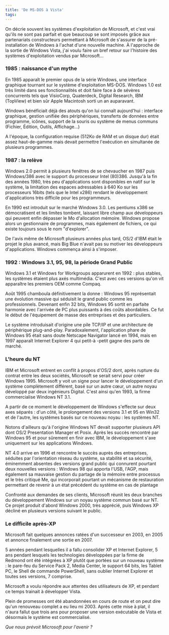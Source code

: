 ```yaml
---
title: 'De MS-DOS à Vista'
tags:
---
```


On décrie souvent les systèmes d'exploitation de Microsoft, et c'est vrai qu'ils
ne sont pas parfait et que beaucoup se sont imposés grâce aux partenariats
constructeurs permettant à Microsoft de s'assurer de la pré-installation de
Windows à l'achat d'une nouvelle machine. À l'approche de la sortie de Windows
Vista, j'ai voulu faire un bref retour sur l'histoire des systèmes
d'exploitation vendus par Microsoft…

<!-- more -->

### 1985 : naissance d'un mythe

En 1985 apparaît le premier opus de la série Windows, une interface graphique
tournant sur le système d'exploitation MS-DOS. Windows 1.0 est très limité dans
ses fonctionnalités et doit faire face à de sévères concurrents tels que
VisioCorp, Quaterdeck, Digital Research, IBM (TopView) et bien sûr Apple
Macintosh sorti un an auparavant.

Windows bénéficiait déjà des atouts qu'on lui connaît aujourd'hui : interface
graphique, gestion unifiée des périphériques, transferts de données entre
programme, icônes, support de la souris ou système de menus communs (Fichier,
Édition, Outils, Affichage…)

A l'époque, la configuration requise (512Ko de RAM et un disque dur) était assez
haut-de-gamme mais devait permettre l'exécution en simultanée de plusieurs
programmes.

### 1987 : la relève

Windows 2.0 permit à plusieurs fenêtres de se chevaucher en 1987 puis
Windows/386 avec le support du processeur Intel (80)386\. Jusqu'à la fin des
années 1980, très peu d'applications sont disponibles en natif sur le système,
la limitation des espaces adressables à 640 Ko sur les processeurs 16bits (tels
que le Intel x286) rendant le développement d'applications très difficile pour
les programmeurs.

En 1990 est introduit sur le marché Windows 3.0\. Les pentiums x386 se
démocratisent et les limites tombent, laissant libre champ aux développeurs qui
peuvent enfin dépasser le Mo d'allocation mémoire. Windows propose alors un
gestionnaire de programmes, mais également de fichiers, ce qui existe toujours
sous le nom "d'explorer".

De l'avis même de Microsoft plusieurs années plus tard, OS/2 d'IBM était le
projet le plus avancé, mais Big Blue n'avait pas su motiver les développeurs
d'applications. Windows commença ainsi à s'imposer.

### 1992 : Windows 3.1, 95, 98, la période Grand Public

Windows 3.1 et Windows for Workgroups apparurent en 1992 : plus stables, les
systèmes étaient plus axés multimédia. C'est avec ces versions qu'on vit
apparaître les premiers OEM comme Compaq.

Août 1995 chamboula définitivement la donne : Windows 95 représentait une
évolution massive qui séduisit le grand public comme les professionnels.
Devenant enfin 32 bits, Windows 95 sortit en parfaite harmonie avec l'arrivée de
PC plus puissants à des coûts abordables. Ce fut le début de l'équipement de
masse des entreprises et des particuliers.

Le système introduisait d'origine une pile TCP/IP et une architecture de
périphérique plug-and-play. Paradoxalement, l'application phare de Windows 95
était sans doute Netscape Navigator lancé en 1994, mais en 1997 apparaît
Internet Explorer 4 qui petit-à -petit gagne des parts de marché.

### L'heure du NT

IBM et Microsoft entrent en conflit à propos d'OS/2 dont, après rupture du
contrat entre les deux sociétés, Microsoft se serait servi pour créer Windows
1995\. Microsoft y voit un signe pour lancer le développement d'un système
complètement différent, basé sur un autre cœur, un autre noyau développé par
deux ingénieurs Digital. C'est ainsi qu'en 1993, la firme commercialise Windows
NT 3.1.

A partir de ce moment le développement de Windows s'effecte sur deux axes
séparés : d'un côté, le prolongement des versions 3.1 et 95 en Win32 et de
l'autre, les systèmes basés sur ce nouveau noyau : les systèmes NT.

Notons d'ailleurs qu'à l'origine Windows NT devait supporter plusieurs API dont
OS/2 Presentation Manager et Posix. Après les succès rencontré par Windows 95 et
pour sûrement en finir avec IBM, le développement s'axe uniquement sur les
applications Windows.

NT 4.0 arrive en 1996 et rencontre le succès auprès des entreprises, séduites
par l'orientation réseau du système, sa stabilité et sa sécurité, éminemment
absentes des versions grand public qui connurent pourtant deux nouvelles
versions : Windows 98 qui apporta l'USB, l'AGP, mais également sa mauvaise
gestion du partage de la mémoire entre processus et le très critiqué Me, qui
incorporait pourtant un mécanisme de restauration permettant de revenir à un
état précédent du système en cas de plantage

Confronté aux demandes de ses clients, Microsoft réunit les deux branches du
développement Windows sur un noyau système commun basé sur NT. Ce projet produit
d'abord Windows 2000, très apprécié, puis Windows XP décliné en plusieurs
versions suivant le public.

### Le difficile après-XP

Microsoft fait quelques annonces ratées d'un successeur en 2003, en 2005 et
annonce finalement une sortie en 2007.

5 années pendant lesquelles il a fallu consolider XP et Internet Explorer, 5 ans
pendant lesquels les technologies développées par la firme de Redmond ont été
intégrées à XP plutôt que portées sur un nouveau système : le pare-feu du
Service Pack 2, Media Center, le support 64 bits, les Tablet PC, le Shell de
commande PowerShell, sans oublier Internet Explorer et toutes ses versions, 7
comprise.

Microsoft a voulu répondre aux attentes des utilisateurs de XP, et pendant ce
temps trainait à développer Vista.

Plein de promesses ont été abandonnées en cours de route et on peut dire qu'un
renouveau complet a eu lieu mi 2003\. Après cette mise à plat, il n'aura fallut
que trois ans pour proposer une version exécutable de Vista et désormais le
système est commercialisé.

_Que nous prévoit Microsoft pour l'avenir ?_
